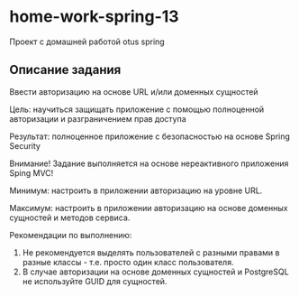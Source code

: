# home-work-spring-13
Проект с домашней работой otus spring

## Описание задания
Ввести авторизацию на основе URL и/или доменных сущностей

Цель: научиться защищать приложение с помощью полноценной авторизации и разграничением прав доступа 

Результат: полноценное приложение с безопасностью на основе Spring Security

Внимание! Задание выполняется на основе нереактивного приложения Sping MVC!

Минимум: настроить в приложении авторизацию на уровне URL.

Максимум: настроить в приложении авторизацию на основе доменных сущностей и методов сервиса.

Рекомендации по выполнению:
1. Не рекомендуется выделять пользователей с разными правами в разные классы - т.е. просто один класс пользователя.
2. В случае авторизации на основе доменных сущностей и PostgreSQL не используйте GUID для сущностей.